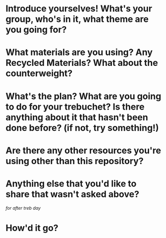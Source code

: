 # Introduce yourselves! What's your group, who's in it, what theme are you going for?

# What materials are you using? Any Recycled Materials? What about the counterweight?

# What's the plan? What are you going to do for your trebuchet? Is there anything about it that hasn't been done before? (if not, try something!)

# Are there any other resources you're using other than this repository?

# Anything else that you'd like to share that wasn't asked above?


*for after treb day*

# How'd it go? 
